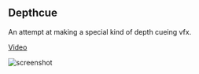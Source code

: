 Depthcue
--------

An attempt at making a special kind of depth cueing vfx.

[Video](https://vimeo.com/101211958)

![screenshot](https://keijiro.github.io/Depthcue/screenshot.png)
